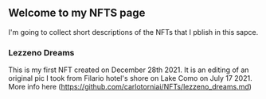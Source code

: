 ## Welcome to my NFTS page

I'm going to collect short descriptions of the NFTs that I pblish in this sapce.

### Lezzeno Dreams
This is my first NFT created on December 28th 2021. It is an editing of an original pic I took from Filario hotel's shore on Lake Como on July 17 2021.
More info here (https://github.com/carlotorniai/NFTs/lezzeno_dreams.md)

